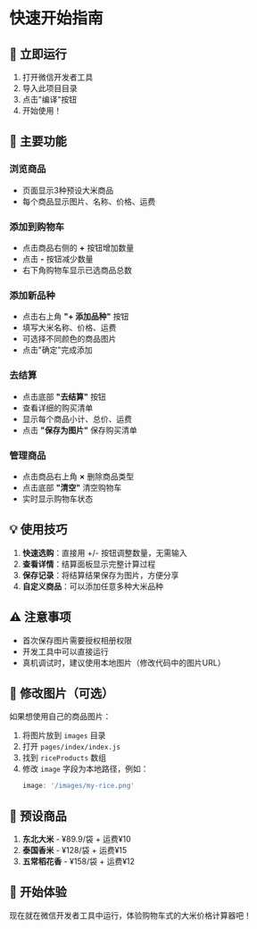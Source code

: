 # 快速开始指南

## 🚀 立即运行

1. 打开微信开发者工具
2. 导入此项目目录
3. 点击"编译"按钮
4. 开始使用！

## 📱 主要功能

### 浏览商品
- 页面显示3种预设大米商品
- 每个商品显示图片、名称、价格、运费

### 添加到购物车
- 点击商品右侧的 **+** 按钮增加数量
- 点击 **-** 按钮减少数量
- 右下角购物车显示已选商品总数

### 添加新品种
- 点击右上角 **"+ 添加品种"** 按钮
- 填写大米名称、价格、运费
- 可选择不同颜色的商品图片
- 点击"确定"完成添加

### 去结算
- 点击底部 **"去结算"** 按钮
- 查看详细的购买清单
- 显示每个商品小计、总价、运费
- 点击 **"保存为图片"** 保存购买清单

### 管理商品
- 点击商品右上角 **×** 删除商品类型
- 点击底部 **"清空"** 清空购物车
- 实时显示购物车状态

## 💡 使用技巧

1. **快速选购**：直接用 +/- 按钮调整数量，无需输入
2. **查看详情**：结算面板显示完整计算过程
3. **保存记录**：将结算结果保存为图片，方便分享
4. **自定义商品**：可以添加任意多种大米品种

## ⚠️ 注意事项

- 首次保存图片需要授权相册权限
- 开发工具中可以直接运行
- 真机调试时，建议使用本地图片（修改代码中的图片URL）

## 📝 修改图片（可选）

如果想使用自己的商品图片：

1. 将图片放到 `images` 目录
2. 打开 `pages/index/index.js`
3. 找到 `riceProducts` 数组
4. 修改 `image` 字段为本地路径，例如：
   ```javascript
   image: '/images/my-rice.png'
   ```

## 🎯 预设商品

1. **东北大米** - ¥89.9/袋 + 运费¥10
2. **泰国香米** - ¥128/袋 + 运费¥15
3. **五常稻花香** - ¥158/袋 + 运费¥12

## 🌟 开始体验

现在就在微信开发者工具中运行，体验购物车式的大米价格计算器吧！

